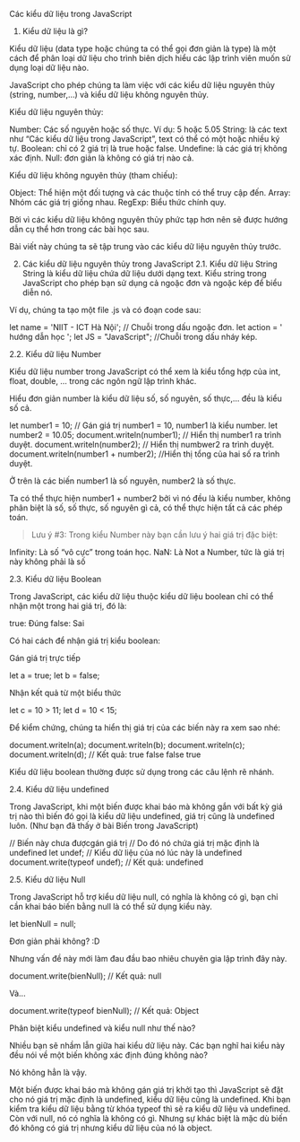 Các kiểu dữ liệu trong JavaScript
1. Kiểu dữ liệu là gì?

Kiểu dữ liệu (data type hoặc chúng ta có thể gọi đơn giản là type) là một cách để phân loại dữ liệu cho trình biên dịch hiểu các lập trình viên muốn sử dụng loại dữ liệu nào.

JavaScript cho phép chúng ta làm việc với các kiểu dữ liệu nguyên thủy (string, number,…) và kiểu dữ liệu không nguyên thủy.

Kiểu dữ liệu nguyên thủy:

Number: Các số nguyên hoặc số thực. Ví dụ: 5 hoặc 5.05
String: là các text như “Các kiểu dữ liệu trong JavaScript”, text có thể có một hoặc nhiều ký tự.
Boolean: chỉ có 2 giá trị là true hoặc false.
Undefine:  là các giá trị không xác định.
Null: đơn giản là không có giá trị nào cả.

Kiểu dữ liệu không nguyên thủy (tham chiếu):

Object: Thể hiện một đối tượng và các thuộc tính có thể truy cập đến.
Array: Nhóm các giá trị giống nhau.
RegExp: Biểu thức chính quy.

Bởi vì các kiểu dữ liệu không nguyên thủy phức tạp hơn nên sẽ được hướng dẫn cụ thể hơn trong các bài học sau.

Bài viết này chúng ta sẽ tập trung vào các kiểu dữ liệu nguyên thủy trước.

2. Các kiểu dữ liệu nguyên thủy trong JavaScript
2.1. Kiểu dữ liệu String
String là kiểu dữ liệu chứa dữ liệu dưới dạng text. Kiểu string trong JavaScript cho phép bạn sử dụng cả ngoặc đơn và ngoặc kép để biểu diễn nó.

Ví dụ, chúng ta tạo một file .js và có đoạn code sau:

let name = 'NIIT - ICT Hà Nội'; // Chuỗi trong dấu ngoặc đơn.
let action = ' hướng dẫn học ';
let JS = "JavaScript"; //Chuỗi trong dấu nháy kép.

2.2. Kiểu dữ liệu Number

Kiểu dữ liệu number trong JavaScript có thể xem là kiểu tổng hợp của int, float, double, … trong các ngôn ngữ lập trình khác.

Hiểu đơn giản number là kiểu dữ liệu số, số nguyên, số thực,… đều là kiểu số cả.

let number1 = 10;
// Gán giá trị number1 = 10, number1 là kiểu number.
let number2 = 10.05;
document.writeln(number1);
// Hiển thị number1 ra trình duyệt.
document.writeln(number2);
// Hiển thị numbwer2 ra trình duyệt.
document.writeln(number1 + number2);
//Hiển thị tổng của hai số ra trình duyệt.

Ở trên là các biến number1 là số nguyên, number2 là số thực.

Ta có thể thực hiện number1 + number2 bởi vì nó đều là kiểu number, không phân biệt là số, số thực, số nguyên gì cả, có thể thực hiện tất cả các phép toán.

> Lưu ý #3: Trong kiểu Number này bạn cần lưu ý hai giá trị đặc biệt:

Infinity: Là số “vô cực” trong toán học.
NaN: Là Not a Number, tức là giá trị này không phải là số

2.3. Kiểu dữ liệu Boolean

Trong JavaScript, các kiểu dữ liệu thuộc kiểu dữ liệu boolean chỉ có thể nhận một trong hai giá trị, đó là:

true: Đúng
false: Sai

Có hai cách để nhận giá trị kiểu boolean:

Gán giá trị trực tiếp

let a = true;
let b = false;
 
Nhận kết quả từ một biểu thức

let c = 10 > 11;
let d = 10 < 15;
 
Để kiểm chứng, chúng ta hiển thị giá trị của các biến này ra xem sao nhé:

document.writeln(a);
document.writeln(b);
document.writeln(c);
document.writeln(d);
// Kết quả: true false false true
 
Kiểu dữ liệu boolean thường được sử dụng trong các câu lệnh rẽ nhánh.

2.4. Kiểu dữ liệu undefined

Trong JavaScript, khi một biến được khai báo mà không gắn với bất kỳ giá trị nào thì biến đó gọi là kiểu dữ liệu undefined, giá trị cũng là undefined luôn. (Như bạn đã thấy ở bài Biến trong JavaScript)


// Biến này chưa đượcgán giá trị
// Do đó nó chứa giá trị mặc định là undefined
let undef; 
// Kiểu dữ liệu của nó lúc này là undefined
document.write(typeof undef);
// Kết quả: undefined
 

2.5. Kiểu dữ liệu Null

Trong JavaScript hỗ trợ kiểu dữ liệu null, có nghĩa là không có gì, bạn chỉ cần khai báo biến bằng null là có thể sử dụng kiểu này.


let bienNull = null;
 

Đơn giản phải không? :D

Nhưng vấn đề này mới làm đau đầu bao nhiêu chuyên gia lập trình đây này.


document.write(bienNull);
// Kết quả: null
 

Và...


document.write(typeof bienNull);
// Kết quả: Object
 

Phân biệt kiểu undefined và kiểu null như thế nào?

Nhiều bạn sẽ nhầm lẫn giữa hai kiểu dữ liệu này. Các bạn nghĩ hai kiểu này đều nói về một biến không xác định đúng không nào?


Nó không hẳn là vậy.

Một biến được khai báo mà không gán giá trị khởi tạo thì JavaScript sẽ đặt cho nó giá trị mặc định là undefined, kiểu dữ liệu cũng là undefined.
Khi bạn kiểm tra kiểu dữ liệu bằng từ khóa typeof thì sẽ ra kiểu dữ liệu và undefined. Còn với null, nó có nghĩa là không có gì. Nhưng sự khác biệt là mặc dù biến đó không có giá trị nhưng kiểu dữ liệu của nó là object.
